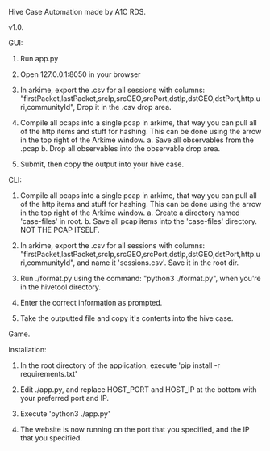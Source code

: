 Hive Case Automation made by A1C RDS.

v1.0.

GUI:

1.  Run app.py

2.  Open 127.0.0.1:8050 in your browser

3.  In arkime, export the .csv for all sessions with columns:
    "firstPacket,lastPacket,srcIp,srcGEO,srcPort,dstIp,dstGEO,dstPort,http.uri,communityId",
    Drop it in the .csv drop area.

4.  Compile all pcaps into a single pcap in arkime, that way you can pull all of the http items and stuff for hashing. This can be done using the arrow in the top right of the Arkime window.
    a. Save all observables from the .pcap
    b. Drop all observables into the observable drop area.
5.  Submit, then copy the output into your hive case.

CLI:

1.  Compile all pcaps into a single pcap in arkime, that way you can pull all of the http items and stuff for hashing. This can be done using the arrow in the top right of the Arkime window.
    a. Create a directory named 'case-files' in root.
    b. Save all pcap items into the 'case-files' directory. NOT THE PCAP ITSELF.

2.  In arkime, export the .csv for all sessions with columns:
    "firstPacket,lastPacket,srcIp,srcGEO,srcPort,dstIp,dstGEO,dstPort,http.uri,communityId",
    and name it 'sessions.csv'. Save it in the root dir.

3.  Run ./format.py using the command:
    "python3 ./format.py",
    when you're in the hivetool directory.

4.  Enter the correct information as prompted.

5.  Take the outputted file and copy it's contents into the hive case.

Game.

Installation:

1.  In the root directory of the application, execute 'pip install -r requirements.txt'

2.  Edit ./app.py, and replace HOST_PORT and HOST_IP at the bottom with your preferred port and IP.

3.  Execute 'python3 ./app.py'

4.  The website is now running on the port that you specified, and the IP that you specified.
